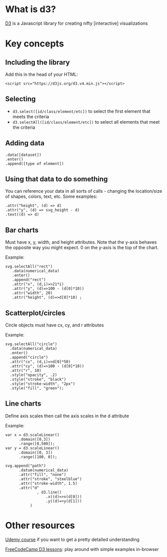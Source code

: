 # What is d3?
[D3](https://d3js.org/) is a Javascript library for creating nifty [interactive] visualizations

# Key concepts
## Including the library
Add this in the head of your HTML:
```
<script src="https://d3js.org/d3.v4.min.js"></script>
```

## Selecting
- `d3.select([id/class/element/etc])` to select the first element that meets the criteria
- `d3.selectAll([id/class/element/etc])` to select all elements that meet the criteria

## Adding data
```
.data([dataset])
.enter()
.append([type of element])
```

## Using that data to do something
You can reference your data in all sorts of calls - changing the location/size of shapes, colors, text, etc. Some examples:
```
.attr("height", (d) => d)
.attr("y", (d) => svg_height - d)
.text((d) => d)
```

## Bar charts
Must have x, y, width, and height attributes. Note that the y-axis behaves the opposite way you might expect. 0 on the y-axis is the top of the chart.

Example:
```
svg.selectAll("rect")
   .data(numerical_data)
   .enter()
   .append("rect")
   .attr("x", (d,i)=>21*i)
   .attr("y", (d)=>100 - (d[0]*10))
   .attr("width", 20)
   .attr("height", (d)=>d[0]*10) ;
```

## Scatterplot/circles
Circle objects must have cx, cy, and r attributes

Example:
```
svg.selectAll("circle")
  .data(numerical_data)
  .enter()
  .append("circle")
  .attr("cx", (d,i)=>d[0]*50)
  .attr("cy", (d)=>100 - (d[0]*10))
  .attr("r", 10)
  .style("opacity", .2)
  .style("stroke", "black")
  .style("stroke-width", "2px")
  .style("fill", "green");
```

## Line charts
Define axis scales then call the axis scales in the d attribute

Example:
```
var x = d3.scaleLinear()
      .domain([0,3])
      .range([0,500]);
var y = d3.scaleLinear()
      .domain([0, 3])
      .range([100, 0]);

svg.append("path")
      .datum(numerical_data)
      .attr("fill", "none")
      .attr("stroke", "steelblue")
      .attr("stroke-width", 1.5)
      .attr("d"
              , d3.line()
                  .x((d)=>x(d[0]))
                  .y((d)=>y(d[1]))
           )
```

# Other resources
[Udemy course](https://datadog.udemy.com/course/learn-d3js-for-data-visualization/) if you want to get a pretty detailed understanding

[FreeCodeCamp D3 lessons](https://learn.freecodecamp.org/data-visualization/data-visualization-with-d3): play around with simple examples in-browser
